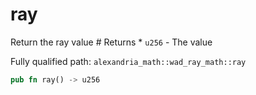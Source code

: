# ray

Return the ray value # Returns * `u256` - The value

Fully qualified path: `alexandria_math::wad_ray_math::ray`

```rust
pub fn ray() -> u256
```

